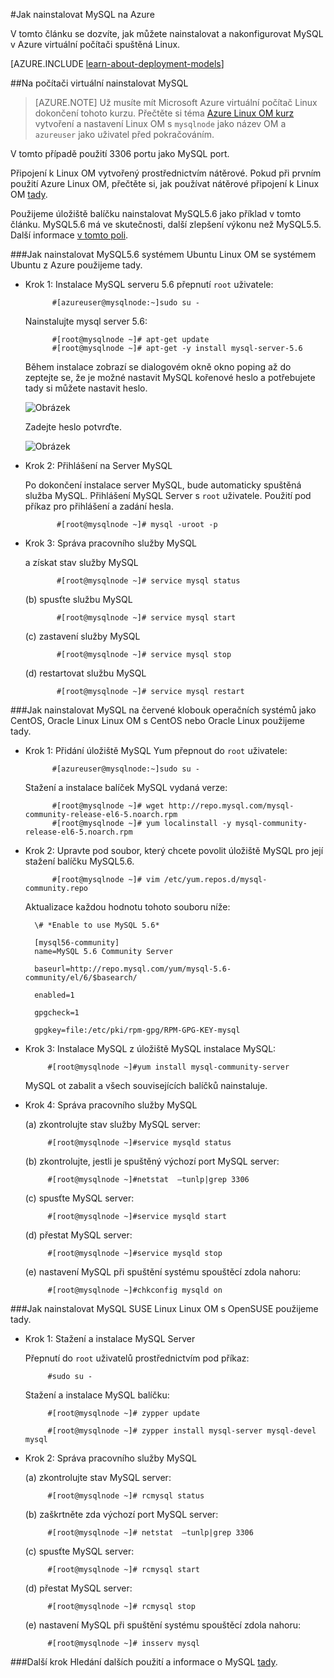 <properties
    pageTitle="Nastavení MySQL na Linux OM | Microsoft Azure "
    description="Zjistěte, jak nainstalovat na počítač virtuální Linux (se systémem Ubuntu RedHat řady nebo OS) v Azure zásobníku MySQL"
    services="virtual-machines-linux"
    documentationCenter=""
    authors="SuperScottz"
    manager="timlt"
    editor=""
    tags="azure-resource-manager,azure-service-management"/>

<tags
    ms.service="virtual-machines-linux"
    ms.workload="infrastructure-services"
    ms.tgt_pltfrm="vm-linux"
    ms.devlang="na"
    ms.topic="article"
    ms.date="02/01/2016"
    ms.author="mingzhan"/>


#<a name="how-to-install-mysql-on-azure"></a>Jak nainstalovat MySQL na Azure


V tomto článku se dozvíte, jak můžete nainstalovat a nakonfigurovat MySQL v Azure virtuální počítači spuštěná Linux.

[AZURE.INCLUDE [learn-about-deployment-models](../../includes/learn-about-deployment-models-both-include.md)]


##<a name="install-mysql-on-your-virtual-machine"></a>Na počítači virtuální nainstalovat MySQL

> [AZURE.NOTE] Už musíte mít Microsoft Azure virtuální počítač Linux dokončení tohoto kurzu. Přečtěte si téma [Azure Linux OM kurz](virtual-machines-linux-quick-create-cli.md) vytvoření a nastavení Linux OM s `mysqlnode` jako název OM a `azureuser` jako uživatel před pokračováním.

V tomto případě použití 3306 portu jako MySQL port.  

Připojení k Linux OM vytvořený prostřednictvím nátěrové. Pokud při prvním použití Azure Linux OM, přečtěte si, jak používat nátěrové připojení k Linux OM [tady](virtual-machines-linux-mac-create-ssh-keys.md).

Použijeme úložiště balíčku nainstalovat MySQL5.6 jako příklad v tomto článku. MySQL5.6 má ve skutečnosti, další zlepšení výkonu než MySQL5.5.  Další informace [v tomto poli](http://www.mysqlperformanceblog.com/2013/02/18/is-mysql-5-6-slower-than-mysql-5-5/).


###<a name="how-to-install-mysql56-on-ubuntu"></a>Jak nainstalovat MySQL5.6 systémem Ubuntu
Linux OM se systémem Ubuntu z Azure použijeme tady.

- Krok 1: Instalace MySQL serveru 5.6 přepnutí `root` uživatele:

            #[azureuser@mysqlnode:~]sudo su -

    Nainstalujte mysql server 5.6:

            #[root@mysqlnode ~]# apt-get update
            #[root@mysqlnode ~]# apt-get -y install mysql-server-5.6

    Během instalace zobrazí se dialogovém okně okno poping až do zeptejte se, že je možné nastavit MySQL kořenové heslo a potřebujete tady si můžete nastavit heslo.

    ![Obrázek](./media/virtual-machines-linux-mysql-install/virtual-machines-linux-install-mysql-p1.png)


    Zadejte heslo potvrďte.

    ![Obrázek](./media/virtual-machines-linux-mysql-install/virtual-machines-linux-install-mysql-p2.png)

- Krok 2: Přihlášení na Server MySQL

    Po dokončení instalace server MySQL, bude automaticky spuštěná služba MySQL. Přihlášení MySQL Server s `root` uživatele.
    Použití pod příkaz pro přihlášení a zadání hesla.

             #[root@mysqlnode ~]# mysql -uroot -p

- Krok 3: Správa pracovního služby MySQL

    a získat stav služby MySQL

             #[root@mysqlnode ~]# service mysql status

    (b) spusťte službu MySQL

             #[root@mysqlnode ~]# service mysql start

    (c) zastavení služby MySQL

             #[root@mysqlnode ~]# service mysql stop

    (d) restartovat službu MySQL

             #[root@mysqlnode ~]# service mysql restart


###<a name="how-to-install-mysql-on-red-hat-os-family-like-centos-oracle-linux"></a>Jak nainstalovat MySQL na červené klobouk operačních systémů jako CentOS, Oracle Linux
Linux OM s CentOS nebo Oracle Linux použijeme tady.

- Krok 1: Přidání úložiště MySQL Yum přepnout do `root` uživatele:

            #[azureuser@mysqlnode:~]sudo su -

    Stažení a instalace balíček MySQL vydaná verze:

            #[root@mysqlnode ~]# wget http://repo.mysql.com/mysql-community-release-el6-5.noarch.rpm
            #[root@mysqlnode ~]# yum localinstall -y mysql-community-release-el6-5.noarch.rpm

- Krok 2: Upravte pod soubor, který chcete povolit úložiště MySQL pro její stažení balíčku MySQL5.6.

            #[root@mysqlnode ~]# vim /etc/yum.repos.d/mysql-community.repo

    Aktualizace každou hodnotu tohoto souboru níže:

        \# *Enable to use MySQL 5.6*

        [mysql56-community]
        name=MySQL 5.6 Community Server

        baseurl=http://repo.mysql.com/yum/mysql-5.6-community/el/6/$basearch/

        enabled=1

        gpgcheck=1

        gpgkey=file:/etc/pki/rpm-gpg/RPM-GPG-KEY-mysql

- Krok 3: Instalace MySQL z úložiště MySQL instalace MySQL:

           #[root@mysqlnode ~]#yum install mysql-community-server

    MySQL ot zabalit a všech souvisejících balíčků nainstaluje.

- Krok 4: Správa pracovního služby MySQL

    (a) zkontrolujte stav služby MySQL server:

           #[root@mysqlnode ~]#service mysqld status

    (b) zkontrolujte, jestli je spuštěný výchozí port MySQL server:

           #[root@mysqlnode ~]#netstat  –tunlp|grep 3306


    (c) spusťte MySQL server:

           #[root@mysqlnode ~]#service mysqld start

    (d) přestat MySQL server:

           #[root@mysqlnode ~]#service mysqld stop

    (e) nastavení MySQL při spuštění systému spouštěcí zdola nahoru:

           #[root@mysqlnode ~]#chkconfig mysqld on


###<a name="how-to-install-mysql-on-suse-linux"></a>Jak nainstalovat MySQL SUSE Linux
Linux OM s OpenSUSE použijeme tady.

- Krok 1: Stažení a instalace MySQL Server

    Přepnutí do `root` uživatelů prostřednictvím pod příkaz:  

           #sudo su -

    Stažení a instalace MySQL balíčku:

           #[root@mysqlnode ~]# zypper update

           #[root@mysqlnode ~]# zypper install mysql-server mysql-devel mysql

- Krok 2: Správa pracovního služby MySQL

    (a) zkontrolujte stav MySQL server:

           #[root@mysqlnode ~]# rcmysql status

    (b) zaškrtněte zda výchozí port MySQL server:

           #[root@mysqlnode ~]# netstat  –tunlp|grep 3306


    (c) spusťte MySQL server:

           #[root@mysqlnode ~]# rcmysql start

    (d) přestat MySQL server:

           #[root@mysqlnode ~]# rcmysql stop

    (e) nastavení MySQL při spuštění systému spouštěcí zdola nahoru:

           #[root@mysqlnode ~]# insserv mysql

###<a name="next-step"></a>Další krok
Hledání dalších použití a informace o MySQL [tady](https://www.mysql.com/).
